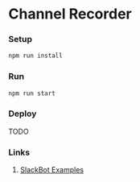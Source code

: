 # Channel Recorder

### Setup
```bash
npm run install
```

### Run
```bash
npm run start
```

### Deploy
TODO

### Links
1. [SlackBot Examples](https://github.com/slackapi/bolt-js/tree/main/examples)